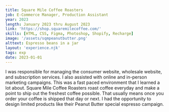 ```yaml
---
title: Square Mile Coffee Roasters
job: E-Commerce Manager, Production Assistant
year: 2023
length: January 2023 thru August 2023
link: 'https://shop.squaremilecoffee.com/'
skills: [HTML, CSS, Figma, Photoshop, Shopify, Recharge]
image: '/assets/sqmpeanutbutter.png'
alttext: Espresso beans in a jar
layout: 'experience.njk'
tags: exp
date: 2023-01-01
---
```


I was responsible for managing the consumer website, wholesale website, and
subscription services. I also assisted with online
and in-person marketing campaigns. This was a fast paced environment that I learned a lot about.
Square Mile Coffee Roasters roast coffee everyday and make a point to ship out the freshest coffee possible. That usually means
once you order your coffee is shipped that day or next.
I had the opportunity to design limited products like their Peanut Butter special espresso campaign.